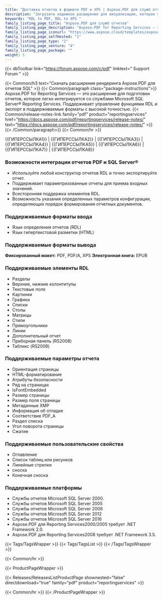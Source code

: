 ```yaml
---
title: "Доставка отчетов в формате PDF и XPS | Aspose.PDF для служб отчетов"
description: "Загрузите надежное расширение для визуализации, которое удовлетворяет потребности в создании решений для бизнес-аналитики и создания отчетов для создания отчетов в формате PDF, PDF/A и XPS из служб Microsoft SQL Server Reporting Services."
keywords: "RDL to PDF, RDL to XPS "
family_listing_page_title: "Aspose.PDF для служб отчетов"
family_listing_page_description: "Aspose.PDF for Reporting Services — это надежное расширение рендеринга для создания отчетов в формате PDF, PDF/A и XPS из служб Microsoft SQL Server Reporting Services."
family_listing_page_iconurl: "https://www.aspose.cloud/templates/aspose/App_Themes/V3/images/pdf/272x272/aspose_pdf-for-reporting-services-min.png"
family_listing_page_selfHosted: "1"
family_listing_page_type: "2"
family_listing_page_venture: "4"
family_listing_page_package: ""
weight: 5
---
```


{{< dbToolbar link="https://forum.aspose.com/c/pdf" linktext=" Support Forum " >}}

{{< Common/h3 text="Скачать расширение рендеринга Aspose.PDF для отчетов SQL"  >}}
{{< Common/paragraph class="package-instructions">}}
Aspose.PDF for Reporting Services — это расширение для подготовки отчетов, которое легко интегрируется со службами Microsoft SQL Server® Reporting Services. Поддерживает управление функциями RDL и экспорт в поддерживаемые форматы с высокой точностью.
{{< Common/release-notes-link family="pdf" product="reportingservices" href="https://docs.aspose.com/pdf/reportingservices/release-notes/" text="https://docs.aspose.com/pdf/reportingservices/release-notes/"  >}}
{{< /Common/paragraph>}}
{{< Common/hr >}}

{{ГИПЕРССЫЛКА1}} | {{ГИПЕРССЫЛКА2}} | {{ГИПЕРССЫЛКА3}} | {{ГИПЕРССЫЛКА4}} | {{ГИПЕРССЫЛКА5}} | {{ГИПЕРССЫЛКА6}} | {{ГИПЕРССЫЛКА7}} | {{ГИПЕРССЫЛКА8}}

### Возможности интеграции отчетов PDF и SQL Server®

- Используйте любой конструктор отчетов RDL и точно экспортируйте отчет.
- Поддерживает параметризованные отчеты для приема входных значений.
- Всесторонняя поддержка элементов RDL.
- Возможность указания определенных параметров конфигурации, определяющих порядок формирования отчетных документов.

### Поддерживаемые форматы ввода

- Язык определения отчетов (RDL)
- Язык гипертекстовой разметки (HTML)

### Поддерживаемые форматы вывода

**Фиксированный макет:** PDF, PDF/A, XPS
**Электронная книга:** EPUB

### Поддерживаемые элементы RDL

- Разделы
- Верхние, нижние колонтитулы
- Текстовые поля
- Картинки
- Графики
- Списки
- Столы
- Матрицы
- Стили
- Прямоугольники
- Линии
- Дополнительный отчет
- Приборная панель (RS2008)
- Табликс (RS2008)

### Поддерживаемые параметры отчета

- Ориентация страницы
- HTML-форматирование
- Атрибуты безопасности
- Ряд на страницах
- IsFontEmbedded
- Размер страницы
- Размер поля страницы
- Метаданные XMP
- Информация об отладке
- Соответствие PDF_A
- Раздел списка
- Угол поворота страницы
- Сжатие

### Поддерживаемые пользовательские свойства

- Оглавление
- Список таблиц или рисунков
- Линейные стрелки
- сноска
- Конечная сноска

### Поддерживаемые платформы

- Службы отчетов Microsoft SQL Server 2000.
- Службы отчетов Microsoft SQL Server 2005
- Службы отчетов Microsoft SQL Server 2008
- Службы отчетов Microsoft SQL Server 2012
- Службы отчетов Microsoft SQL Server 2016
- Aspose.PDF для Reporting Services2000/2005 требует .NET Framework 2.0.
- Aspose.PDF для Reporting Services2008 требует .NET Framework 3.5.

{{< Tags/TagsWrapper >}}
{{< Tags/TagsList >}}
{{< /Tags/TagsWrapper >}}

{{< Common/hr >}}

{{< ProductPageWrapper >}}

<!-- ReleasesListProductPage-->

{{< Releases/ReleasesListProductPage shownested="false"  directdownload="true" family="pdf" product="reportingservices" >}}

<!-- /ReleasesListProductPage-->

{{< Common/hr >}}
{{< /ProductPageWrapper >}}

